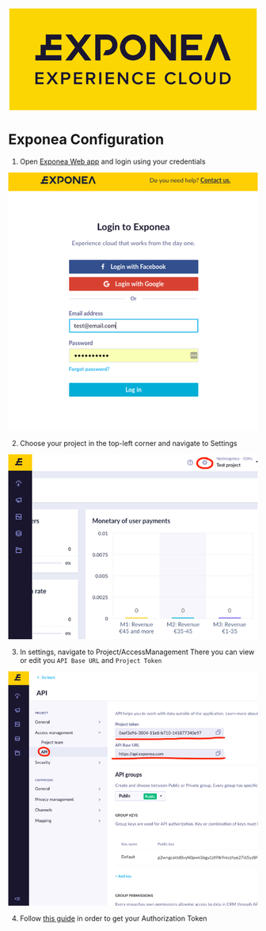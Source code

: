 <p align="center">
  <img src="../Documentation/logo_yellow.png?raw=true" alt="Exponea"/>
</p>

# Exponea Configuration

1. Open [Exponea Web app](https://app.exponea.com) and login using your credentials

![](pics/config1.png)

2. Choose your project in the top-left corner and navigate to Settings

![](pics/config2.png)

3. In settings, navigate to Project/AccessManagement
There you can view or edit you `API Base URL` and `Project Token`

![](pics/config3.png)


4. Follow [this guide](https://docs.exponea.com/reference#access-keys) in order to get your Authorization Token
